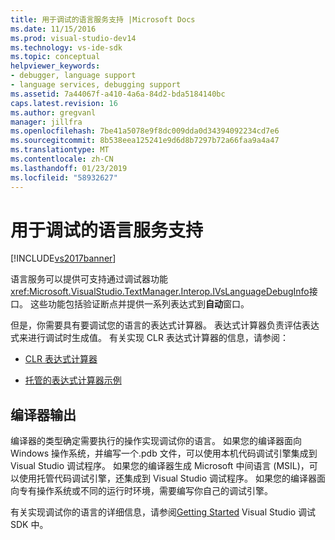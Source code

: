 ```yaml
---
title: 用于调试的语言服务支持 |Microsoft Docs
ms.date: 11/15/2016
ms.prod: visual-studio-dev14
ms.technology: vs-ide-sdk
ms.topic: conceptual
helpviewer_keywords:
- debugger, language support
- language services, debugging support
ms.assetid: 7a44067f-a410-4a6a-84d2-bda5184140bc
caps.latest.revision: 16
ms.author: gregvanl
manager: jillfra
ms.openlocfilehash: 7be41a5078e9f8dc009dda0d34394092234cd7e6
ms.sourcegitcommit: 8b538eea125241e9d6d8b7297b72a66faa9a4a47
ms.translationtype: MT
ms.contentlocale: zh-CN
ms.lasthandoff: 01/23/2019
ms.locfileid: "58932627"
---
```

# <a name="language-service-support-for-debugging"></a>用于调试的语言服务支持
[!INCLUDE[vs2017banner](../../includes/vs2017banner.md)]

语言服务可以提供可支持通过调试器功能<xref:Microsoft.VisualStudio.TextManager.Interop.IVsLanguageDebugInfo>接口。 这些功能包括验证断点并提供一系列表达式到**自动**窗口。  
  
 但是，你需要具有要调试您的语言的表达式计算器。 表达式计算器负责评估表达式来进行调试时生成值。 有关实现 CLR 表达式计算器的信息，请参阅：  
  
-   [CLR 表达式计算器](https://github.com/Microsoft/ConcordExtensibilitySamples/wiki/CLR-Expression-Evaluators)  
  
-   [托管的表达式计算器示例](https://github.com/Microsoft/ConcordExtensibilitySamples/wiki/Managed-Expression-Evaluator-Sample)  
  
## <a name="compiler-output"></a>编译器输出  
 编译器的类型确定需要执行的操作实现调试你的语言。 如果您的编译器面向 Windows 操作系统，并编写一个.pdb 文件，可以使用本机代码调试引擎集成到 Visual Studio 调试程序。 如果您的编译器生成 Microsoft 中间语言 (MSIL)，可以使用托管代码调试引擎，还集成到 Visual Studio 调试程序。 如果您的编译器面向专有操作系统或不同的运行时环境，需要编写你自己的调试引擎。  
  
 有关实现调试你的语言的详细信息，请参阅[Getting Started](../../extensibility/debugger/getting-started-with-debugger-extensibility.md) Visual Studio 调试 SDK 中。
